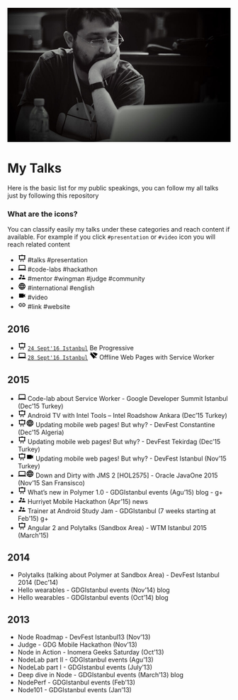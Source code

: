 ![](me.jpg?raw=true)

# My Talks

Here is the basic list for my public speakings, you can follow my all talks just by following this repository

### What are the icons?

You can classify easily my talks under these categories and reach content if available. 
For example if you click `#presentation` or `#video` icon you will reach related content

* ![](icons/talk.png?raw=true) #talks #presentation
* ![](icons/lab.png?raw=true) #code-labs #hackathon
* ![](icons/supervisor.png?raw=true) #mentor #wingman #judge #community
* ![](icons/international.png?raw=true) #international #english
* ![](icons/video.png?raw=true) #video
* ![](icons/link.png?raw=true) #link #website

## 2016
* ![](icons/talk.png?raw=true) [`24 Sept'16 Istanbul`](http://www.meetup.com/GDGIstanbul/events/233372419/) Be Progressive
* ![](icons/lab.png?raw=true) [`28 Sept'16 Istanbul`](https://events.withgoogle.com/google-progressive-web-apps-summit-istanbul/) ![](icons/wifi_off.png?raw=true) Offline Web Pages with Service Worker

## 2015
* ![](icons/lab.png?raw=true) Code-lab about Service Worker - Google Developer Summit Istanbul (Dec’15 Turkey)
* ![](icons/talk.png?raw=true) Android TV with Intel Tools – Intel Roadshow Ankara (Dec’15 Turkey)
* ![](icons/talk.png?raw=true)![](icons/international.png?raw=true) Updating mobile web pages! But why? - DevFest Constantine (Dec’15 Algeria)
* ![](icons/talk.png?raw=true) Updating mobile web pages! But why? - DevFest Tekirdag (Dec’15 Turkey)
* ![](icons/talk.png?raw=true)![](icons/video.png?raw=true) Updating mobile web pages! But why? - DevFest Istanbul (Nov’15 Turkey)
* ![](icons/lab.png?raw=true)![](icons/international.png?raw=true) Down and Dirty with JMS 2 [HOL2575] - Oracle JavaOne 2015 (Nov’15 San Fransisco) 
* ![](icons/talk.png?raw=true) What’s new in Polymer 1.0 -  GDGIstanbul events (Agu’15) blog - g+
* ![](icons/supervisor.png?raw=true)  Hurriyet Mobile Hackathon (Apr’15) news
* ![](icons/supervisor.png?raw=true) Trainer at Android Study Jam - GDGIstanbul (7 weeks starting at Feb’15) g+
* ![](icons/talk.png?raw=true) Angular 2 and Polytalks (Sandbox Area) - WTM Istanbul 2015 (March’15)

## 2014
* Polytalks (talking about Polymer at Sandbox Area) - DevFest Istanbul 2014 (Dec’14)
* Hello wearables - GDGIstanbul events (Nov’14) blog
* Hello wearables - GDGIstanbul events (Oct’14) blog

## 2013
* Node Roadmap - DevFest Istanbul13 (Nov’13)
* Judge - GDG Mobile Hackathon (Nov’13)
* Node in Action - Inomera Geeks Saturday (Oct’13)
* NodeLab part II - GDGIstanbul events (Agu’13)
* NodeLab part I - GDGIstanbul events (July’13)
* Deep dive in Node - GDGIstanbul events (March’13) blog
* NodePerf - GDGIstanbul events (Feb’13) 
* Node101 - GDGIstanbul events (Jan’13)